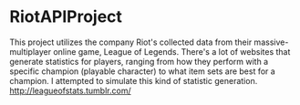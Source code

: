 # RiotAPIProject
This project utilizes the company Riot's collected data from their massive-multiplayer
online game, League of Legends. There's a lot of websites that generate statistics
for players, ranging from how they perform with a specific champion (playable
character) to what item sets are best for a champion. I attempted to simulate this
kind of statistic generation.
 http://leagueofstats.tumblr.com/
